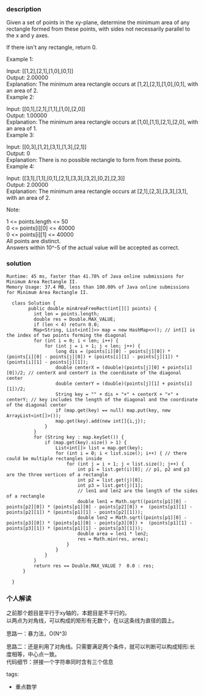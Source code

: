 ### description    
  Given a set of points in the xy-plane, determine the minimum area of any rectangle formed from these points, with sides not necessarily parallel to the x and y axes.  
    
  If there isn't any rectangle, return 0.  
    
     
    
  Example 1:  
    
    
    
  Input: [[1,2],[2,1],[1,0],[0,1]]  
  Output: 2.00000  
  Explanation: The minimum area rectangle occurs at [1,2],[2,1],[1,0],[0,1], with an area of 2.  
  Example 2:  
    
    
    
  Input: [[0,1],[2,1],[1,1],[1,0],[2,0]]  
  Output: 1.00000  
  Explanation: The minimum area rectangle occurs at [1,0],[1,1],[2,1],[2,0], with an area of 1.  
  Example 3:  
    
    
    
  Input: [[0,3],[1,2],[3,1],[1,3],[2,1]]  
  Output: 0  
  Explanation: There is no possible rectangle to form from these points.  
  Example 4:  
    
    
    
  Input: [[3,1],[1,1],[0,1],[2,1],[3,3],[3,2],[0,2],[2,3]]  
  Output: 2.00000  
  Explanation: The minimum area rectangle occurs at [2,1],[2,3],[3,3],[3,1], with an area of 2.  
     
    
  Note:  
    
  1 <= points.length <= 50  
  0 <= points[i][0] <= 40000  
  0 <= points[i][1] <= 40000  
  All points are distinct.  
  Answers within 10^-5 of the actual value will be accepted as correct.  
### solution    
```    
Runtime: 45 ms, faster than 41.78% of Java online submissions for Minimum Area Rectangle II.  
Memory Usage: 37.4 MB, less than 100.00% of Java online submissions for Minimum Area Rectangle II.  
  
  class Solution {  
        public double minAreaFreeRect(int[][] points) {  
          int len = points.length;  
          double res = Double.MAX_VALUE;  
          if (len < 4) return 0.0;  
          Map<String, List<int[]>> map = new HashMap<>(); // int[] is the index of two points forming the diagonal  
          for (int i = 0; i < len; i++) {  
              for (int j = i + 1; j < len; j++) {  
                  long dis = (points[i][0] - points[j][0]) * (points[i][0] - points[j][0]) + (points[i][1] - points[j][1]) * (points[i][1] - points[j][1]);  
                  double centerX = (double)(points[j][0] + points[i][0])/2; // centerX and centerY is the coordinate of the diagonal center  
                  double centerY = (double)(points[j][1] + points[i][1])/2;  
                  String key = "" + dis + "+" + centerX + "+" + centerY; // key includes the length of the diagonal and the coordinate of the diagonal center  
                  if (map.get(key) == null) map.put(key, new ArrayList<int[]>());  
                  map.get(key).add(new int[]{i,j});  
              }  
          }  
          for (String key : map.keySet()) {  
              if (map.get(key).size() > 1) {  
                  List<int[]> list = map.get(key);  
                  for (int i = 0; i < list.size(); i++) { // there could be multiple rectangles inside  
                      for (int j = i + 1; j < list.size(); j++) {  
                          int p1 = list.get(i)[0]; // p1, p2 and p3 are the three vertices of a rectangle  
                          int p2 = list.get(j)[0];  
                          int p3 = list.get(j)[1];  
                          // len1 and len2 are the length of the sides of a rectangle  
                          double len1 = Math.sqrt((points[p1][0] - points[p2][0]) * (points[p1][0] - points[p2][0]) +  (points[p1][1] - points[p2][1]) * (points[p1][1] - points[p2][1]));  
                          double len2 = Math.sqrt((points[p1][0] - points[p3][0]) * (points[p1][0] - points[p3][0]) +  (points[p1][1] - points[p3][1]) * (points[p1][1] - points[p3][1]));  
                          double area = len1 * len2;  
                          res = Math.min(res, area);  
                      }  
                  }  
              }  
          }  
          return res == Double.MAX_VALUE ?  0.0 : res;  
      }  
    
  }  
```    
    
### 个人解读    
  之前那个题目是平行于xy轴的，本题目是不平行的。  
  以两点为对角线，可以构成的矩形有无数个，在以这条线为直径的圆上。  
    
  思路一：暴力法，O(N^3)  
    
  思路二：还是利用了对角线。只需要满足两个条件，就可以判断可以构成矩形:长度相等，中心点一致。  
  代码细节：拼接一个字符串同时含有三个信息  
    
tags:    
  -  重点数学  
